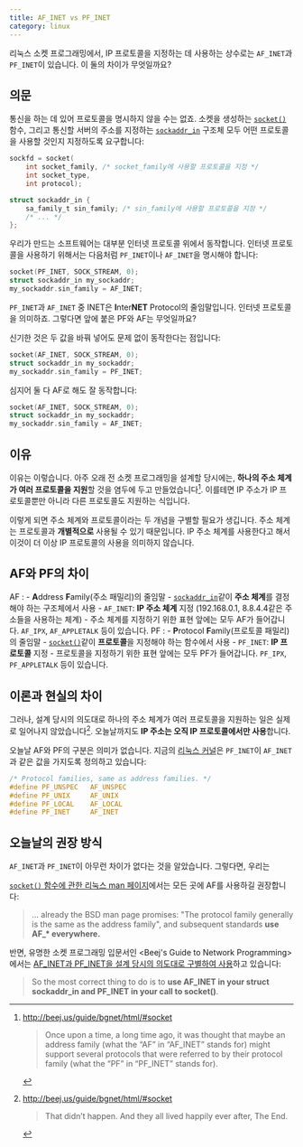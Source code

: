 ```yaml
---
title: AF_INET vs PF_INET
category: linux
---
```


리눅스 소켓 프로그래밍에서, IP 프로토콜을 지정하는 데 사용하는 상수로는 `AF_INET`과 `PF_INET`이 있습니다. 이 둘의 차이가 무엇일까요?

## 의문

통신을 하는 데 있어 프로토콜을 명시하지 않을 수는 없죠. 소켓을 생성하는 [`socket()`](http://man7.org/linux/man-pages/man2/socket.2.html) 함수, 그리고 통신할 서버의 주소를 지정하는 [`sockaddr_in`](http://man7.org/linux/man-pages/man7/ip.7.html) 구조체 모두 어떤 프로토콜을 사용할 것인지 지정하도록 요구합니다:

```c
sockfd = socket(
    int socket_family, /* socket_family에 사용할 프로토콜을 지정 */
    int socket_type,
    int protocol);
```

```c
struct sockaddr_in {
    sa_family_t sin_family; /* sin_family에 사용할 프로토콜을 지정 */
    /* ... */
};
```

우리가 만드는 소프트웨어는 대부분 인터넷 프로토콜 위에서 동작합니다. 인터넷 프로토콜을 사용하기 위해서는 다음처럼 `PF_INET`이나 `AF_INET`을 명시해야 합니다:

```c
socket(PF_INET, SOCK_STREAM, 0);
struct sockaddr_in my_sockaddr;
my_sockaddr.sin_family = AF_INET;
```

`PF_INET`과 `AF_INET` 중 INET은 **I**nter**NET** Protocol의 줄임말입니다. 인터넷 프로토콜을 의미하죠. 그렇다면 앞에 붙은 PF와 AF는 무엇일까요?

신기한 것은 두 값을 바꿔 넣어도 문제 없이 동작한다는 점입니다:

```c
socket(AF_INET, SOCK_STREAM, 0);
struct sockaddr_in my_sockaddr;
my_sockaddr.sin_family = PF_INET;
```

심지어 둘 다 AF로 해도 잘 동작합니다:

```c
socket(AF_INET, SOCK_STREAM, 0);
struct sockaddr_in my_sockaddr;
my_sockaddr.sin_family = AF_INET;
```

## 이유

이유는 이렇습니다. 아주 오래 전 소켓 프로그래밍을 설계할 당시에는, **하나의 주소 체계가 여러 프로토콜을 지원**할 것을 염두에 두고 만들었습니다[^bgnet-1]. 이를테면 IP 주소가 IP 프로토콜뿐만 아니라 다른 프로토콜도 지원하는 식입니다.

[^bgnet-1]:
    <http://beej.us/guide/bgnet/html/#socket>

    > Once upon a time, a long time ago, it was thought that maybe an address family (what the “AF” in “AF_INET” stands for) might support several protocols that were referred to by their protocol family (what the “PF” in “PF_INET” stands for).

이렇게 되면 주소 체계와 프로토콜이라는 두 개념을 구별할 필요가 생깁니다. 주소 체계는 프로토콜과 **개별적으로** 사용될 수 있기 때문입니다. IP 주소 체계를 사용한다고 해서 이것이 더 이상 IP 프로토콜의 사용을 의미하지 않습니다.

## AF와 PF의 차이

AF
:   - **A**ddress **F**amily(주소 패밀리)의 줄임말
    - [`sockaddr_in`](http://man7.org/linux/man-pages/man7/ip.7.html)같이 **주소 체계**를 결정해야 하는 구조체에서 사용
    - `AF_INET`: **IP 주소 체계** 지정 (192.168.0.1, 8.8.4.4같은 주소들을 사용하는 체계)
    - 주소 체계를 지정하기 위한 표현 앞에는 모두 AF가 들어갑니다. `AF_IPX`, `AF_APPLETALK` 등이 있습니다.
PF
:   - **P**rotocol **F**amily(프로토콜 패밀리)의 줄임말
    - [`socket()`](http://man7.org/linux/man-pages/man2/socket.2.html)같이 **프로토콜**을 지정해야 하는 함수에서 사용
    - `PF_INET`: **IP 프로토콜** 지정
    - 프로토콜을 지정하기 위한 표현 앞에는 모두 PF가 들어갑니다. `PF_IPX`, `PF_APPLETALK` 등이 있습니다.

## 이론과 현실의 차이

그러나, 설계 당시의 의도대로 하나의 주소 체계가 여러 프로토콜을 지원하는 일은 실제로 일어나지 않았습니다[^bgnet-2]. 오늘날까지도 **IP 주소는 오직 IP 프로토콜에서만 사용**합니다.

[^bgnet-2]:
    <http://beej.us/guide/bgnet/html/#socket>

    > That didn’t happen. And they all lived happily ever after, The End.

오늘날 AF와 PF의 구분은 의미가 없습니다. 지금의 [리눅스 커널](https://github.com/torvalds/linux/blob/26bc672134241a080a83b2ab9aa8abede8d30e1c/include/linux/socket.h#L215-L219)은 `PF_INET`이 `AF_INET`과 같은 값을 가지도록 정의하고 있습니다:

```c
/* Protocol families, same as address families. */
#define PF_UNSPEC	AF_UNSPEC
#define PF_UNIX		AF_UNIX
#define PF_LOCAL	AF_LOCAL
#define PF_INET		AF_INET
```

## 오늘날의 권장 방식

`AF_INET`과 `PF_INET`이 아무런 차이가 없다는 것을 알았습니다. 그렇다면, 우리는 

[`socket()` 함수에 관한 리눅스 man 페이지](http://man7.org/linux/man-pages/man2/socket.2.html#NOTES)에서는 모든 곳에 AF를 사용하길 권장합니다:

> ... already the BSD man page promises: "The protocol family generally is the same as the address family", and subsequent standards **use AF_\* everywhere.**

반면, 유명한 소켓 프로그래밍 입문서인 <Beej's Guide to Network Programming>에서는 [AF_INET과 PF_INET을 설계 당시의 의도대로 구별하여 사용](http://beej.us/guide/bgnet/html/#socket)하고 있습니다:

> So the most correct thing to do is to **use AF_INET in your struct sockaddr_in and PF_INET in your call to socket()**.
